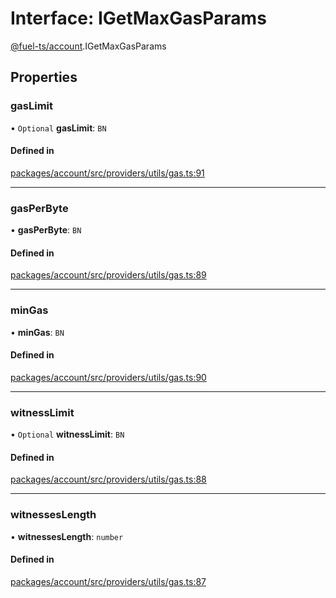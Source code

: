 # Interface: IGetMaxGasParams

[@fuel-ts/account](/api/Account/index.md).IGetMaxGasParams

## Properties

### gasLimit

• `Optional` **gasLimit**: `BN`

#### Defined in

[packages/account/src/providers/utils/gas.ts:91](https://github.com/FuelLabs/fuels-ts/blob/e8cdc9bd/packages/account/src/providers/utils/gas.ts#L91)

___

### gasPerByte

• **gasPerByte**: `BN`

#### Defined in

[packages/account/src/providers/utils/gas.ts:89](https://github.com/FuelLabs/fuels-ts/blob/e8cdc9bd/packages/account/src/providers/utils/gas.ts#L89)

___

### minGas

• **minGas**: `BN`

#### Defined in

[packages/account/src/providers/utils/gas.ts:90](https://github.com/FuelLabs/fuels-ts/blob/e8cdc9bd/packages/account/src/providers/utils/gas.ts#L90)

___

### witnessLimit

• `Optional` **witnessLimit**: `BN`

#### Defined in

[packages/account/src/providers/utils/gas.ts:88](https://github.com/FuelLabs/fuels-ts/blob/e8cdc9bd/packages/account/src/providers/utils/gas.ts#L88)

___

### witnessesLength

• **witnessesLength**: `number`

#### Defined in

[packages/account/src/providers/utils/gas.ts:87](https://github.com/FuelLabs/fuels-ts/blob/e8cdc9bd/packages/account/src/providers/utils/gas.ts#L87)
